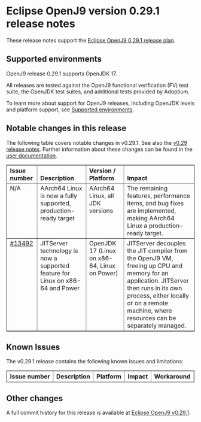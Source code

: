 <!--
* Copyright (c) 2021, 2021 IBM Corp. and others
*
* This program and the accompanying materials are made
* available under the terms of the Eclipse Public License 2.0
* which accompanies this distribution and is available at
* https://www.eclipse.org/legal/epl-2.0/ or the Apache
* License, Version 2.0 which accompanies this distribution and
* is available at https://www.apache.org/licenses/LICENSE-2.0.
*
* This Source Code may also be made available under the
* following Secondary Licenses when the conditions for such
* availability set forth in the Eclipse Public License, v. 2.0
* are satisfied: GNU General Public License, version 2 with
* the GNU Classpath Exception [1] and GNU General Public
* License, version 2 with the OpenJDK Assembly Exception [2].
*
* [1] https://www.gnu.org/software/classpath/license.html
* [2] http://openjdk.java.net/legal/assembly-exception.html
*
* SPDX-License-Identifier: EPL-2.0 OR Apache-2.0 OR GPL-2.0 WITH
* Classpath-exception-2.0 OR LicenseRef-GPL-2.0 WITH Assembly-exception
-->

# Eclipse OpenJ9 version 0.29.1 release notes

These release notes support the [Eclipse OpenJ9 0.29.1 release plan](https://projects.eclipse.org/projects/technology.openj9/releases/0.29.1/plan).

## Supported environments

OpenJ9 release 0.29.1 supports OpenJDK 17.

All releases are tested against the OpenJ9 functional verification (FV) test suite, the OpenJDK test suites, and additional tests provided by Adoptium.

To learn more about support for OpenJ9 releases, including OpenJDK levels and platform support, see [Supported environments](https://eclipse.org/openj9/docs/openj9_support/index.html).

## Notable changes in this release

The following table covers notable changes in v0.29.1. See also the [v0.29 release notes](https://github.com/eclipse-openj9/openj9/blob/master/doc/release-notes/0.29/0.29.md).
Further information about these changes can be found in the [user documentation](https://www.eclipse.org/openj9/docs/version0.29.1/).

<table cellpadding="4" cellspacing="0" summary="" width="100%" rules="all" frame="border" border="1"><thead align="left">
<tr valign="bottom">
<th valign="bottom">Issue number</th>
<th valign="bottom">Description</th>
<th valign="bottom">Version / Platform</th>
<th valign="bottom">Impact</th>
</tr>
</thead>
<tbody>

<tr><td valign="top">N/A</td>
<td valign="top">AArch64 Linux is now a fully supported, production-ready target</td>
<td valign="top">AArch64 Linux, all JDK versions</td>
<td valign="top">The remaining features, performance items, and bug fixes are implemented, making AArch64 Linux a production-ready target.</td>
</tr>

<tr><td valign="top"><a href="https://github.com/eclipse-openj9/openj9/pull/13492">#13492</a></td>
<td valign="top">JITServer technology is now a supported feature for Linux on x86-64 and Power</td>
<td valign="top">OpenJDK 17 (Linux on x86-64, Linux on Power)</td>
<td valign="top">JITServer decouples the JIT compiler from the OpenJ9 VM, freeing up CPU and memory for an application. JITServer then runs in its own process, either locally or on a remote machine, where resources can be separately managed.</td>
</tr>

</tbody>
</table>

## Known Issues

The v0.29.1 release contains the following known issues and limitations:

<table cellpadding="4" cellspacing="0" summary="" width="100%" rules="all" frame="border" border="1">
<thead align="left">
<tr valign="bottom">
<th valign="bottom">Issue number</th>
<th valign="bottom">Description</th>
<th valign="bottom">Platform</th>
<th valign="bottom">Impact</th>
<th valign="bottom">Workaround</th>
</tr>
</thead>
<tbody>

</tbody>
</table>

## Other changes

A full commit history for this release is available at [Eclipse OpenJ9 v0.29.1](https://github.com/eclipse-openj9/openj9/releases/tag/openj9-0.29.1).
